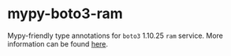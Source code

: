 # mypy-boto3-ram

Mypy-friendly type annotations for `boto3` 1.10.25 `ram` service.
More information can be found [here](https://github.com/vemel/mypy_boto3).